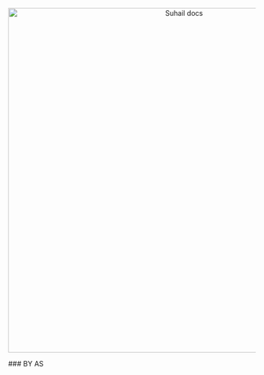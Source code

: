 
<p align="center">
  <a href="https://wa.me/917002015750?text=%D0%BF%D1%80%D0%B8%D0%B2%D0%B5%D1%82%F0%9F%92%8C%3C3">
    <img alt="Suhail docs" height="700" src="https://telegra.ph/file/c3e4acf5c7931f9dd426d.jpg">
  </a>
</p>
### BY AS
